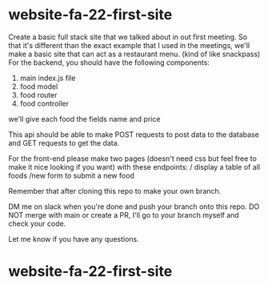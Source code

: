 # website-fa-22-first-site

Create a basic full stack site that we talked about in out first meeting.
So that it's different than the exact example that I used in the meetings, we'll make a basic site that can act as a restaurant menu. (kind of like snackpass)
For the backend, you should have the following components:
1. main index.js file
2. food model
3. food router
4. food controller

we'll give each food the fields name and price

This api should be able to make POST requests to post data to the database and GET requests to get the data. 

For the front-end please make two pages (doesn't need css but feel free to make it nice looking if you want) with these endpoints:
/ display a table of all foods
/new form to submit a new food

Remember that after cloning this repo to make your own branch.

DM me on slack when you're done and push your branch onto this repo. DO NOT merge with main or create a PR, I'll go to your branch myself and check your code.

Let me know if you have any questions.
# website-fa-22-first-site
